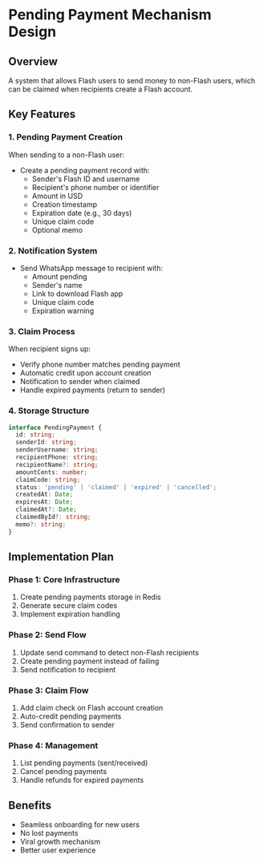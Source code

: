 # Pending Payment Mechanism Design

## Overview
A system that allows Flash users to send money to non-Flash users, which can be claimed when recipients create a Flash account.

## Key Features

### 1. Pending Payment Creation
When sending to a non-Flash user:
- Create a pending payment record with:
  - Sender's Flash ID and username
  - Recipient's phone number or identifier
  - Amount in USD
  - Creation timestamp
  - Expiration date (e.g., 30 days)
  - Unique claim code
  - Optional memo

### 2. Notification System
- Send WhatsApp message to recipient with:
  - Amount pending
  - Sender's name
  - Link to download Flash app
  - Unique claim code
  - Expiration warning

### 3. Claim Process
When recipient signs up:
- Verify phone number matches pending payment
- Automatic credit upon account creation
- Notification to sender when claimed
- Handle expired payments (return to sender)

### 4. Storage Structure
```typescript
interface PendingPayment {
  id: string;
  senderId: string;
  senderUsername: string;
  recipientPhone: string;
  recipientName?: string;
  amountCents: number;
  claimCode: string;
  status: 'pending' | 'claimed' | 'expired' | 'cancelled';
  createdAt: Date;
  expiresAt: Date;
  claimedAt?: Date;
  claimedById?: string;
  memo?: string;
}
```

## Implementation Plan

### Phase 1: Core Infrastructure
1. Create pending payments storage in Redis
2. Generate secure claim codes
3. Implement expiration handling

### Phase 2: Send Flow
1. Update send command to detect non-Flash recipients
2. Create pending payment instead of failing
3. Send notification to recipient

### Phase 3: Claim Flow
1. Add claim check on Flash account creation
2. Auto-credit pending payments
3. Send confirmation to sender

### Phase 4: Management
1. List pending payments (sent/received)
2. Cancel pending payments
3. Handle refunds for expired payments

## Benefits
- Seamless onboarding for new users
- No lost payments
- Viral growth mechanism
- Better user experience
